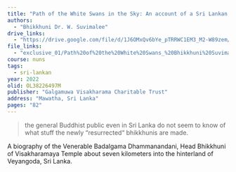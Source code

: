 ```yaml
---
title: "Path of the White Swans in the Sky: An account of a Sri Lankan Hermitage and its Head Nun"
authors:
  - "Bhikkhuni Dr. W. Suvimalee"
drive_links:
  - "https://drive.google.com/file/d/1J6OMxQv6bYe_pTRRWC1EM3_M2-W89zem/view?usp=drivesdk"
file_links:
  - "exclusive_01/Path%20of%20the%20White%20Swans_%20Bhikkhuni%20Suvimalee.pdf"
course: nuns
tags:
  - sri-lankan
year: 2022
olid: OL38226497M
publisher: "Galgamuwa Visakharama Charitable Trust"
address: "Mawatha, Sri Lanka"
pages: "82"
---
```


> the general Buddhist public even in Sri Lanka do not seem to know of what stuff the newly “resurrected“ bhikkhunis are made.

A biography of the Venerable Badalgama Dhammanandani, Head Bhikkhuni of Visakharamaya Temple about seven kilometers into the hinterland of Veyangoda, Sri Lanka.
